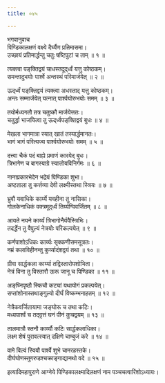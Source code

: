 ```yaml
---
title: ०४५

---
```

भगवानुवाच  
पिण्डिकालक्षणं वक्ष्ये दैर्घ्यैण प्रतिमासमा।  
उच्छायं प्रतिमार्द्धन्तु चतुः षष्टिपुटां च ताम् ॥ १ ॥  
  
त्यक्त्वा पङ्‌क्तिद्वयं चाधस्तदूद्‌र्ध्वं यत्तु कोष्ठकम्।  
समन्तादुभयोः पार्श्वे अन्तस्थं परिमार्जयेत् ॥ २ ॥  
  
ऊद्‌र्ध्वं पङ्‌क्तिद्वयं त्यक्त्वा अधस्ताद् यत्तु कोष्ठकम्।  
अन्तः सम्मार्जयेत् यत्नात् पार्श्वयोरुभयोः समम् ॥ ३ ॥  
  
तयोर्मध्यगतौ तत्र चतुष्कौ मार्जयेत्ततः।  
चतुर्द्धा भाजयित्वा तु ऊद्‌र्ध्वपङ्‌क्तिद्वयं बुधः ॥ ४ ॥  
  
मेखला भागमात्रा स्यात् खातं तस्यार्द्धमानतः।  
भागं भागं परित्यज्य पार्श्वयोरुभयोः समम् ॥ ५ ॥  
  
दत्त्वा चैकं पदं बाह्ये प्रमाणं कारयेद् बुधः।  
त्रिभागेण च बागस्याग्रे स्यात्तोयविनिर्गमः ॥ ६ ॥  
  
नानाप्रकारभेदेन भद्रेयं पिण्डिका शुभा।  
अष्टताला तु कर्त्तव्या देवी लक्ष्मीस्तथा स्त्रियः ॥ ७ ॥  
  
भ्रुवौ यवाधिके कार्य्ये यवहीना तु नासिका।  
गोलकेनाधिकं वक्त्रमूद्‌र्ध्वं तिर्य्यग्विवर्जितम् ॥ ८ ॥  
  
आयते नयने कार्य्यं त्रिभागोनैर्यवैस्त्रिभिः।  
तदर्द्धेन तु वैपुल्यं नेत्रयोः परिकल्पयेत् ॥ ९ ॥  
  
कर्णपाशोऽधिकः कार्य्यः सृक्कणीसमसूत्रतः।  
नम्रं कलाविहीनन्तु कुर्य्यादंशद्वयं तथा ॥ १० ॥  
  
ग्रीवा सार्द्धकला कार्य्या तद्विस्तारोपशोभिता।  
नेत्रं विना तु विस्तारौ ऊरू जानू च पिण्डिका ॥ ११ ॥  
  
अङ्‌घ्निपृष्ठौ स्फिचौ कट्यां यथायोगं प्रकल्पयेत्।  
सप्तांशोनास्तथाङ्गुल्यो दीर्घं विष्कम्भनाहतम् ॥ १२ ॥  
  
नेत्रैकवर्जितायामा जङ्घोरू च तथा कटिः।  
मध्यपार्श्वं च तद्‌वृत्तं घनं पीनं कुचद्वयम् ॥ १३ ॥  
  
तालमात्रौ स्तनौ कार्य्यौ कटिः सार्द्धकलाधिका।  
लक्ष्म शेषं पुरावत्स्यात् दक्षिणे चाम्बुजं करे ॥ १४ ॥  
  
वामे विल्वं स्वियौ पार्श्वे शुभे चामरहस्तके।  
दीर्घघोणस्तुगरुडश्चक्राङ्गाद्यानथो वदे ॥ १५ ॥  
  
इत्यादिमहापुराणे आग्नेये पिण्डिकालक्ष्मादिलक्षणं नाम पञ्चचत्वारिंशोऽध्यायः।